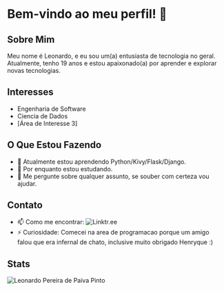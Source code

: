 # Bem-vindo ao meu perfil! 👋

## Sobre Mim
Meu nome é Leonardo, e eu sou um(a) entusiasta de tecnologia no geral. Atualmente, tenho 19 anos e estou apaixonado(a) por aprender e explorar novas tecnologias.

## Interesses
- Engenharia de Software
- Ciencia de Dados
- [Área de Interesse 3]

## O Que Estou Fazendo
- 🌱 Atualmente estou aprendendo Python/Kivy/Flask/Django.
- 💼 Por enquanto estou estudando.
- 💬 Me pergunte sobre qualquer assunto, se souber com certeza vou ajudar.

## Contato
- 📫 Como me encontrar: ![Linktr.ee](https://linktr.ee/leonardopereirappp)
- ⚡ Curiosidade: Comecei na area de programacao porque um amigo falou que era infernal de chato, inclusive muito obrigado Henryque :)

## Stats
![Leonardo Pereira de Paiva Pinto](https://github-readme-stats.vercel.app/api?username=leonardopereirappp&show_icons=true&theme=radical)
